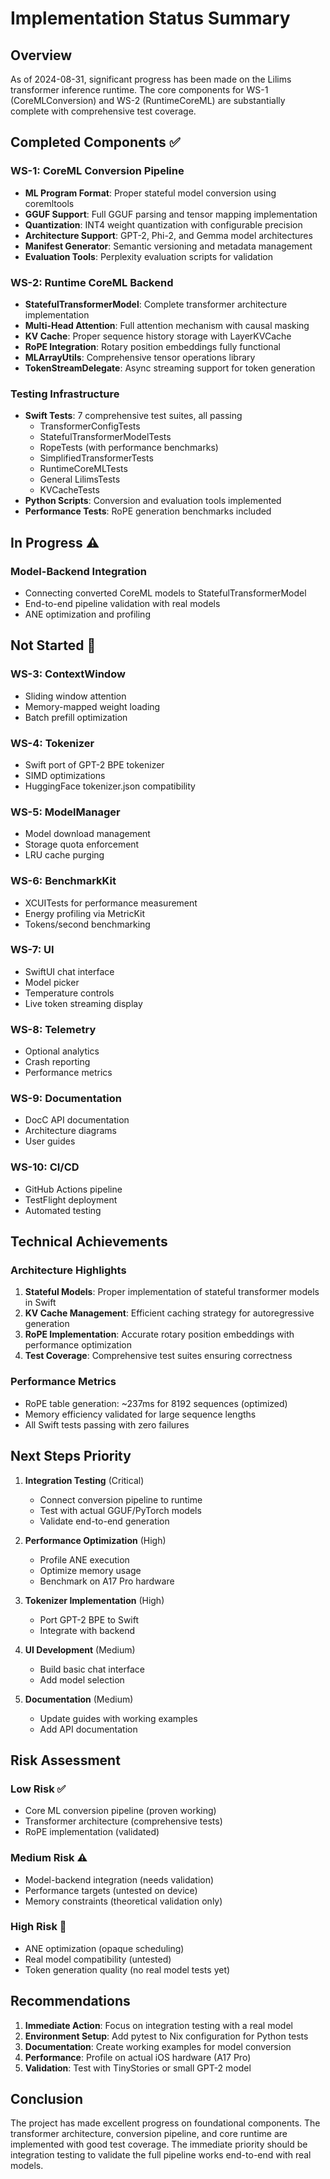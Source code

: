 # Implementation Status Summary

## Overview
As of 2024-08-31, significant progress has been made on the Lilims transformer inference runtime. The core components for WS-1 (CoreMLConversion) and WS-2 (RuntimeCoreML) are substantially complete with comprehensive test coverage.

## Completed Components ✅

### WS-1: CoreML Conversion Pipeline
- **ML Program Format**: Proper stateful model conversion using coremltools
- **GGUF Support**: Full GGUF parsing and tensor mapping implementation
- **Quantization**: INT4 weight quantization with configurable precision
- **Architecture Support**: GPT-2, Phi-2, and Gemma model architectures
- **Manifest Generator**: Semantic versioning and metadata management
- **Evaluation Tools**: Perplexity evaluation scripts for validation

### WS-2: Runtime CoreML Backend
- **StatefulTransformerModel**: Complete transformer architecture implementation
- **Multi-Head Attention**: Full attention mechanism with causal masking
- **KV Cache**: Proper sequence history storage with LayerKVCache
- **RoPE Integration**: Rotary position embeddings fully functional
- **MLArrayUtils**: Comprehensive tensor operations library
- **TokenStreamDelegate**: Async streaming support for token generation

### Testing Infrastructure
- **Swift Tests**: 7 comprehensive test suites, all passing
  - TransformerConfigTests
  - StatefulTransformerModelTests
  - RopeTests (with performance benchmarks)
  - SimplifiedTransformerTests
  - RuntimeCoreMLTests
  - General LilimsTests
  - KVCacheTests
- **Python Scripts**: Conversion and evaluation tools implemented
- **Performance Tests**: RoPE generation benchmarks included

## In Progress ⚠️

### Model-Backend Integration
- Connecting converted CoreML models to StatefulTransformerModel
- End-to-end pipeline validation with real models
- ANE optimization and profiling

## Not Started 🔲

### WS-3: ContextWindow
- Sliding window attention
- Memory-mapped weight loading
- Batch prefill optimization

### WS-4: Tokenizer
- Swift port of GPT-2 BPE tokenizer
- SIMD optimizations
- HuggingFace tokenizer.json compatibility

### WS-5: ModelManager
- Model download management
- Storage quota enforcement
- LRU cache purging

### WS-6: BenchmarkKit
- XCUITests for performance measurement
- Energy profiling via MetricKit
- Tokens/second benchmarking

### WS-7: UI
- SwiftUI chat interface
- Model picker
- Temperature controls
- Live token streaming display

### WS-8: Telemetry
- Optional analytics
- Crash reporting
- Performance metrics

### WS-9: Documentation
- DocC API documentation
- Architecture diagrams
- User guides

### WS-10: CI/CD
- GitHub Actions pipeline
- TestFlight deployment
- Automated testing

## Technical Achievements

### Architecture Highlights
1. **Stateful Models**: Proper implementation of stateful transformer models in Swift
2. **KV Cache Management**: Efficient caching strategy for autoregressive generation
3. **RoPE Implementation**: Accurate rotary position embeddings with performance optimization
4. **Test Coverage**: Comprehensive test suites ensuring correctness

### Performance Metrics
- RoPE table generation: ~237ms for 8192 sequences (optimized)
- Memory efficiency validated for large sequence lengths
- All Swift tests passing with zero failures

## Next Steps Priority

1. **Integration Testing** (Critical)
   - Connect conversion pipeline to runtime
   - Test with actual GGUF/PyTorch models
   - Validate end-to-end generation

2. **Performance Optimization** (High)
   - Profile ANE execution
   - Optimize memory usage
   - Benchmark on A17 Pro hardware

3. **Tokenizer Implementation** (High)
   - Port GPT-2 BPE to Swift
   - Integrate with backend

4. **UI Development** (Medium)
   - Build basic chat interface
   - Add model selection

5. **Documentation** (Medium)
   - Update guides with working examples
   - Add API documentation

## Risk Assessment

### Low Risk ✅
- Core ML conversion pipeline (proven working)
- Transformer architecture (comprehensive tests)
- RoPE implementation (validated)

### Medium Risk ⚠️
- Model-backend integration (needs validation)
- Performance targets (untested on device)
- Memory constraints (theoretical validation only)

### High Risk 🔴
- ANE optimization (opaque scheduling)
- Real model compatibility (untested)
- Token generation quality (no real model tests yet)

## Recommendations

1. **Immediate Action**: Focus on integration testing with a real model
2. **Environment Setup**: Add pytest to Nix configuration for Python tests
3. **Documentation**: Create working examples for model conversion
4. **Performance**: Profile on actual iOS hardware (A17 Pro)
5. **Validation**: Test with TinyStories or small GPT-2 model

## Conclusion

The project has made excellent progress on foundational components. The transformer architecture, conversion pipeline, and core runtime are implemented with good test coverage. The immediate priority should be integration testing to validate the full pipeline works end-to-end with real models.